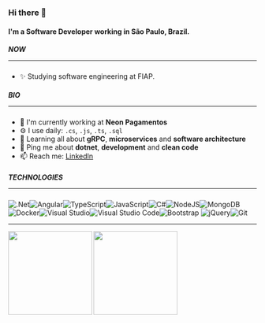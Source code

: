 ### Hi there 👋

#### I'm a Software Developer working in São Paulo, Brazil.

##### NOW<hr />
- ✨ Studying software engineering at FIAP.

##### BIO<hr />
- 🏢 I'm currently working at **Neon Pagamentos**
- ⚙️ I use daily: `.cs`, `.js`, `.ts`, `.sql`
- 🌱 Learning all about **gRPC**, **microservices** and **software architecture**
- 💬 Ping me about **dotnet**, **development** and **clean code**
- 📫 Reach me: [LinkedIn](https://www.linkedin.com/in/renan-saraiva/)

##### TECHNOLOGIES<hr />
<img alt=".Net" src="https://img.shields.io/badge/.NET-5C2D91?style=for-the-badge&logo=.net&logoColor=white"/><img alt="Angular" src="https://img.shields.io/badge/angular-%23DD0031.svg?&style=for-the-badge&logo=angular&logoColor=white"/><img alt="TypeScript" src="https://img.shields.io/badge/typescript-%23007ACC.svg?&style=for-the-badge&logo=typescript&logoColor=white"/><img alt="JavaScript" src="https://img.shields.io/badge/javascript-%23323330.svg?&style=for-the-badge&logo=javascript&logoColor=%23F7DF1E"/><img alt="C#" src="https://img.shields.io/badge/c%23-%23239120.svg?&style=for-the-badge&logo=c-sharp&logoColor=white"/><img alt="NodeJS" src="https://img.shields.io/badge/node.js-%2343853D.svg?&style=for-the-badge&logo=node.js&logoColor=white"/><img alt="MongoDB" src ="https://img.shields.io/badge/MongoDB-%234ea94b.svg?&style=for-the-badge&logo=mongodb&logoColor=white"/><img alt="Docker" src="https://img.shields.io/badge/docker-%230db7ed.svg?&style=for-the-badge&logo=docker&logoColor=white"/><img alt="Visual Studio" src="https://img.shields.io/badge/VisualStudio-5C2D91.svg?&style=for-the-badge&logo=visual-studio&logoColor=white"/><img alt="Visual Studio Code" src="https://img.shields.io/badge/VisualStudioCode-0078d7.svg?&style=for-the-badge&logo=visual-studio-code&logoColor=white"/><img alt="Bootstrap" src="https://img.shields.io/badge/bootstrap-%23563D7C.svg?&style=for-the-badge&logo=bootstrap&logoColor=white"/>	<img alt="jQuery" src="https://img.shields.io/badge/jquery-%230769AD.svg?&style=for-the-badge&logo=jquery&logoColor=white"/><img alt="Git" src="https://img.shields.io/badge/git-%23F05033.svg?&style=for-the-badge&logo=git&logoColor=white"/>

<hr />

<img height="170" align="left" src="https://github-readme-stats.vercel.app/api?username=renan-saraiva&show_icons=true&theme=radical" />
<img height="170" align="left" src="https://github-readme-stats.vercel.app/api/top-langs/?username=renan-saraiva&show_icons=true&layout=compact&theme=radical"/>

